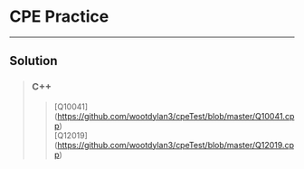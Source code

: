 
# CPE Practice
---

## Solution
>### C++
>> [Q10041] (https://github.com/wootdylan3/cpeTest/blob/master/Q10041.cpp)<br>
>> [Q12019] (https://github.com/wootdylan3/cpeTest/blob/master/Q12019.cpp)<br>
